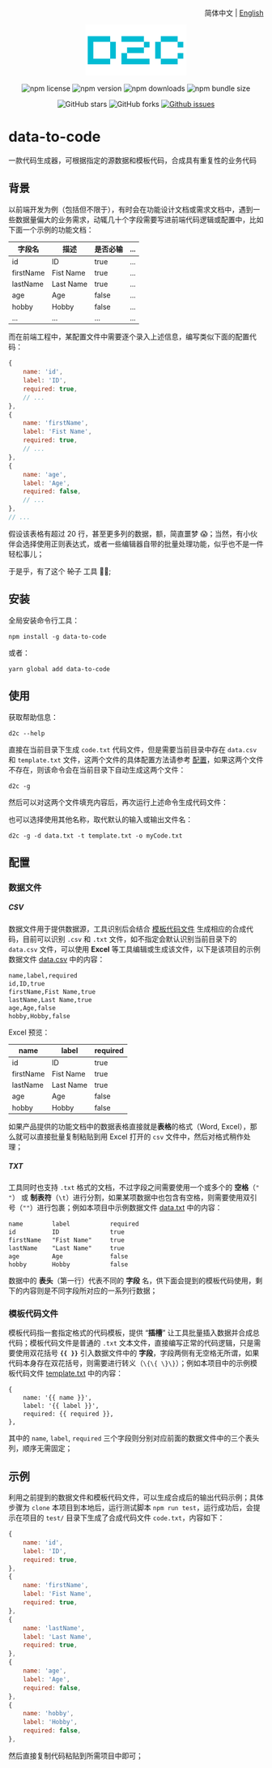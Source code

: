 <div align="center">
    <div align="right">
        简体中文 | <a href="README-EN.md">English</a>
    </div>

![logo](https://github.com/knightyun/data-to-code/raw/main/assets/logo.png)

![npm license](https://img.shields.io/npm/l/data-to-code)
![npm version](https://img.shields.io/npm/v/data-to-code)
![npm downloads](https://img.shields.io/npm/dt/data-to-code)
![npm bundle size](https://img.shields.io/bundlephobia/min/data-to-code)

![GitHub stars](https://img.shields.io/github/stars/knightyun/data-to-code?style=flat)
![GitHub forks](https://img.shields.io/github/forks/knightyun/data-to-code?style=flat)
[![Github issues](https://img.shields.io/badge/issues-welcome-success)](https://github.com/knightyun/data-to-code/issues)
</div>

# data-to-code


一款代码生成器，可根据指定的源数据和模板代码，合成具有重复性的业务代码


## 背景

以前端开发为例（包括但不限于），有时会在功能设计文档或需求文档中，遇到一些数据量偏大的业务需求，动辄几十个字段需要写进前端代码逻辑或配置中，比如下面一个示例的功能文档：

字段名     | 描述        | 是否必输 | ...
----------|-------------|---------|-----
id        | ID          | true    | ...
firstName | Fist Name   | true    | ...
lastName  | Last Name   | true    | ...
age       | Age         | false   | ...
hobby     | Hobby       | false   | ...
...       | ...         | ...     | ...

而在前端工程中，某配置文件中需要逐个录入上述信息，编写类似下面的配置代码：
```js
{
    name: 'id',
    label: 'ID',
    required: true,
    // ...
},
{
    name: 'firstName',
    label: 'Fist Name',
    required: true,
    // ...
},
{
    name: 'age',
    label: 'Age',
    required: false,
    // ...
},
// ...
```

假设该表格有超过 20 行，甚至更多列的数据，额，简直噩梦 😱；当然，有小伙伴会选择使用正则表达式，或者一些编辑器自带的批量处理功能，似乎也不是一件轻松事儿；

于是乎，有了这个 ~~轮子~~ 工具 🐱‍🏍;

## 安装

全局安装命令行工具：
```shell
npm install -g data-to-code
```

或者：
```shell
yarn global add data-to-code
```

## 使用

获取帮助信息：
```shell
d2c --help
```

直接在当前目录下生成 `code.txt` 代码文件，但是需要当前目录中存在 `data.csv` 和 `template.txt` 文件，这两个文件的具体配置方法请参考 [配置](#配置)，如果这两个文件不存在，则该命令会在当前目录下自动生成这两个文件：
```shell
d2c -g
```
然后可以对这两个文件填充内容后，再次运行上述命令生成代码文件：

也可以选择使用其他名称，取代默认的输入或输出文件名：
```shell
d2c -g -d data.txt -t template.txt -o myCode.txt
```

## 配置

### 数据文件

##### CSV

数据文件用于提供数据源，工具识别后会结合 [模板代码文件](#模板代码文件) 生成相应的合成代码，目前可以识别 `.csv` 和 `.txt` 文件，如不指定会默认识别当前目录下的 `data.csv` 文件，可以使用 **Excel** 等工具编辑或生成该文件，以下是该项目的示例数据文件 [data.csv](https://github.com/knightyun/data-to-code/blob/main/test/data.csv) 中的内容：
```
name,label,required
id,ID,true
firstName,Fist Name,true
lastName,Last Name,true
age,Age,false
hobby,Hobby,false
```

Excel 预览：

name      | label       | required
----------|-------------|---------
id        | ID          | true
firstName | Fist Name   | true
lastName  | Last Name   | true
age       | Age         | false
hobby     | Hobby       | false

如果产品提供的功能文档中的数据表格直接就是**表格**的格式（Word, Excel），那么就可以直接批量复制粘贴到用 Excel 打开的 `csv` 文件中，然后对格式稍作处理；

##### TXT

工具同时也支持 `.txt` 格式的文档，不过字段之间需要使用一个或多个的 **空格**（`" "`） 或 **制表符**（`\t`）进行分割，如果某项数据中也包含有空格，则需要使用双引号（`""`）进行包裹；例如本项目中示例数据文件 [data.txt](https://github.com/knightyun/data-to-code/blob/main/test/data.txt) 中的内容：
```
name        label           required
id          ID              true
firstName   "Fist Name"     true
lastName    "Last Name"     true
age         Age             false
hobby       Hobby           false
```

数据中的 **表头**（第一行）代表不同的 **字段** 名，供下面会提到的模板代码使用，剩下的内容则是不同字段所对应的一系列行数据；

### 模板代码文件

模板代码指一套指定格式的代码模板，提供 “**插槽**” 让工具批量插入数据并合成总代码；模板代码文件是普通的 `.txt` 文本文件，直接编写正常的代码逻辑，只是需要使用双花括号 **`{{ }}`** 引入数据文件中的 **字段**，字段两侧有无空格无所谓，如果代码本身存在双花括号，则需要进行转义（`\{\{ \}\}`）；例如本项目中的示例模板代码文件 [template.txt](https://github.com/knightyun/data-to-code/blob/main/test/template.txt) 中的内容：
```
{
    name: '{{ name }}',
    label: '{{ label }}',
    required: {{ required }},
},

```

其中的 `name`, `label`, `required` 三个字段则分别对应前面的数据文件中的三个表头列，顺序无需固定；

## 示例

利用之前提到的数据文件和模板代码文件，可以生成合成后的输出代码示例；具体步骤为 `clone` 本项目到本地后，运行测试脚本 `npm run test`，运行成功后，会提示在项目的 `test/` 目录下生成了合成代码文件 `code.txt`，内容如下：
```js
{
    name: 'id',
    label: 'ID',
    required: true,
},
{
    name: 'firstName',
    label: 'Fist Name',
    required: true,
},
{
    name: 'lastName',
    label: 'Last Name',
    required: true,
},
{
    name: 'age',
    label: 'Age',
    required: false,
},
{
    name: 'hobby',
    label: 'Hobby',
    required: false,
},

```

然后直接复制代码粘贴到所需项目中即可；